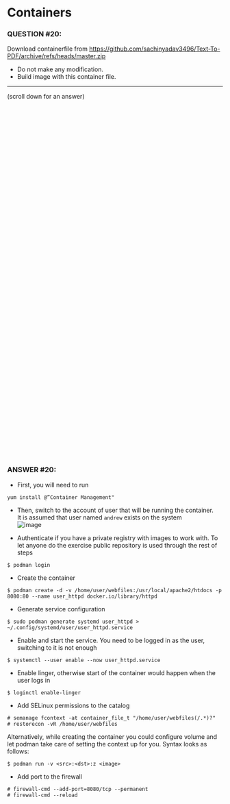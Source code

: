 # Containers

### QUESTION #20:
Download containerfile from https://github.com/sachinyadav3496/Text-To-PDF/archive/refs/heads/master.zip 
- Do not make any modification. 
- Build image with this container file.

***
(scroll down for an answer)

<br/><br/><br/><br/><br/><br/><br/><br/><br/><br/><br/><br/><br/><br/><br/><br/><br/><br/><br/><br/><br/><br/><br/><br/>
<br/><br/><br/><br/><br/><br/><br/><br/><br/><br/><br/><br/><br/><br/><br/><br/><br/><br/><br/><br/><br/><br/><br/><br/>

### ANSWER #20:
* First, you will need to run
```
yum install @”Container Management"
```
* Then, switch to the account of user that will be running the container. \
It is assumed that user named `andrew` exists on the system \
![image](https://github.com/RedHatRanger/rhcsa9vagrant/assets/90477448/3c976edc-3aec-4a0a-b247-ccfec11b62b7)

* Authenticate if you have a private registry with images to work with. 
To let anyone do the exercise public repository is used through the rest of steps
``` 
$ podman login 
```
* Create the container
```
$ podman create -d -v /home/user/webfiles:/usr/local/apache2/htdocs -p 8080:80 --name user_httpd docker.io/library/httpd
```
* Generate service configuration
```
$ sudo podman generate systemd user_httpd > ~/.config/systemd/user/user_httpd.service
```
* Enable and start the service. You need to be logged in as the user, switching to it is not enough
```
$ systemctl --user enable --now user_httpd.service
```
* Enable linger, otherwise start of the container would happen when the user logs in
```
$ loginctl enable-linger
```

* Add SELinux permissions to the catalog
```
# semanage fcontext -at container_file_t "/home/user/webfiles(/.*)?"
# restorecon -vR /home/user/webfiles
```
Alternatively, while creating the container you could configure volume and let podman take care of setting the context up for you.
Syntax looks as follows:
```
$ podman run -v <src>:<dst>:z <image>
```

* Add port to the firewall
```
# firewall-cmd --add-port=8080/tcp --permanent
# firewall-cmd --reload
```
